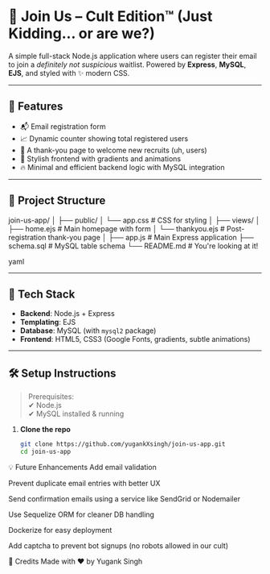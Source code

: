 # 🌟 Join Us – Cult Edition™ (Just Kidding... or are we?)

A simple full-stack Node.js application where users can register their email to join a *definitely not suspicious* waitlist. Powered by **Express**, **MySQL**, **EJS**, and styled with ✨ modern CSS.

---

## 🚀 Features

- 📬 Email registration form
- 📈 Dynamic counter showing total registered users
- 🎉 A thank-you page to welcome new recruits (uh, users)
- 🎨 Stylish frontend with gradients and animations
- 🔥 Minimal and efficient backend logic with MySQL integration

---

## 📁 Project Structure

join-us-app/
│
├── public/
│ └── app.css # CSS for styling
│
├── views/
│ ├── home.ejs # Main homepage with form
│ └── thankyou.ejs # Post-registration thank-you page
│
├── app.js # Main Express application
├── schema.sql # MySQL table schema
└── README.md # You're looking at it!

yaml

---

## 🧠 Tech Stack

- **Backend**: Node.js + Express
- **Templating**: EJS
- **Database**: MySQL (with `mysql2` package)
- **Frontend**: HTML5, CSS3 (Google Fonts, gradients, subtle animations)

---

## 🛠️ Setup Instructions

> Prerequisites:  
> ✔ Node.js  
> ✔ MySQL installed & running

1. **Clone the repo**

   ```bash
   git clone https://github.com/yugankXsingh/join-us-app.git
   cd join-us-app

💡 Future Enhancements
Add email validation

Prevent duplicate email entries with better UX

Send confirmation emails using a service like SendGrid or Nodemailer

Use Sequelize ORM for cleaner DB handling

Dockerize for easy deployment

Add captcha to prevent bot signups (no robots allowed in our cult)

🤝 Credits
Made with ❤️ by Yugank Singh
